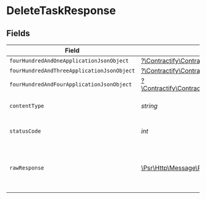# DeleteTaskResponse


## Fields

| Field                                                                                                                                                | Type                                                                                                                                                 | Required                                                                                                                                             | Description                                                                                                                                          |
| ---------------------------------------------------------------------------------------------------------------------------------------------------- | ---------------------------------------------------------------------------------------------------------------------------------------------------- | ---------------------------------------------------------------------------------------------------------------------------------------------------- | ---------------------------------------------------------------------------------------------------------------------------------------------------- |
| `fourHundredAndOneApplicationJsonObject`                                                                                                             | [?\Contractify\ContractifyAPI\Models\Operations\DeleteTaskResponseBody](../../models/operations/DeleteTaskResponseBody.md)                           | :heavy_minus_sign:                                                                                                                                   | Unauthenticated                                                                                                                                      |
| `fourHundredAndThreeApplicationJsonObject`                                                                                                           | [?\Contractify\ContractifyAPI\Models\Operations\DeleteTaskTasksResponseBody](../../models/operations/DeleteTaskTasksResponseBody.md)                 | :heavy_minus_sign:                                                                                                                                   | Forbidden                                                                                                                                            |
| `fourHundredAndFourApplicationJsonObject`                                                                                                            | [?\Contractify\ContractifyAPI\Models\Operations\DeleteTaskTasksResponseResponseBody](../../models/operations/DeleteTaskTasksResponseResponseBody.md) | :heavy_minus_sign:                                                                                                                                   | Not Found                                                                                                                                            |
| `contentType`                                                                                                                                        | *string*                                                                                                                                             | :heavy_check_mark:                                                                                                                                   | HTTP response content type for this operation                                                                                                        |
| `statusCode`                                                                                                                                         | *int*                                                                                                                                                | :heavy_check_mark:                                                                                                                                   | HTTP response status code for this operation                                                                                                         |
| `rawResponse`                                                                                                                                        | [\Psr\Http\Message\ResponseInterface](https://www.php-fig.org/psr/psr-7/#33-psrhttpmessageresponseinterface)                                         | :heavy_minus_sign:                                                                                                                                   | Raw HTTP response; suitable for custom response parsing                                                                                              |